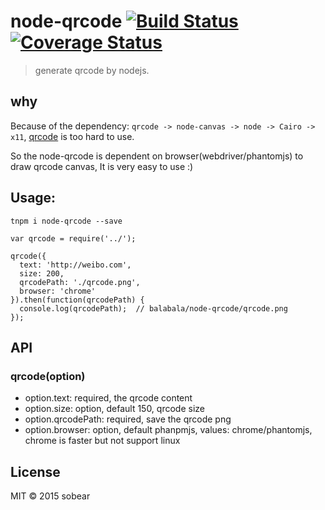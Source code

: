 # node-qrcode [![Build Status](https://travis-ci.org/imsobear/node-qrcode.svg?branch=master)](https://travis-ci.org/imsobear/node-qrcode) [![Coverage Status](https://coveralls.io/repos/imsobear/node-qrcode/badge.svg?branch=master)](https://coveralls.io/r/imsobear/node-qrcode?branch=master)

> generate qrcode by nodejs.

## why

Because of the dependency: `qrcode -> node-canvas -> node -> Cairo -> x11`, [qrcode](https://github.com/soldair/node-qrcode) is too hard to use.

So the node-qrcode is dependent on browser(webdriver/phantomjs) to draw qrcode canvas, It is very easy to use :)

## Usage:

```
tnpm i node-qrcode --save

var qrcode = require('../');

qrcode({
  text: 'http://weibo.com',
  size: 200,
  qrcodePath: './qrcode.png',
  browser: 'chrome'
}).then(function(qrcodePath) {
  console.log(qrcodePath);  // balabala/node-qrcode/qrcode.png
});
```

## API

### qrcode(option)

- option.text: required, the qrcode content
- option.size: option, default 150, qrcode size
- option.qrcodePath: required, save the qrcode png
- option.browser: option, default phanpmjs, values: chrome/phantomjs, chrome is faster but not support linux

## License

MIT &copy; 2015 sobear